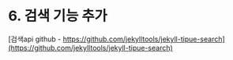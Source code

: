 # 6. 검색 기능 추가

[검색api github - https://github.com/jekylltools/jekyll-tipue-search](https://github.com/jekylltools/jekyll-tipue-search)
























